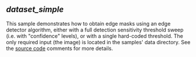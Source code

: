 *dataset_simple*
----------------
This sample demonstrates how to obtain edge masks using an edge detector algorithm, either with a full detection sensitivity threshold sweep (i.e. with "confidence" levels), or with a single hard-coded threshold. The only required input (the image) is located in the samples' data directory. See the [source code](./src/main.cpp) comments for more details.
